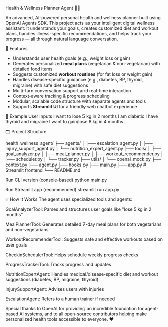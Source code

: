 Health & Wellness Planner Agent 🏃‍♀️

An advanced, AI-powered personal health and wellness planner built using OpenAI Agents SDK. This project acts as your intelligent digital wellness assistant: it understands your goals, creates customized diet and workout plans, handles illness-specific recommendations, and helps track your progress — all through natural language conversation.

🚀 Features

- Understands user health goals (e.g., weight loss or gain)
- Generates personalized **meal plans** (vegetarian & non-vegetarian) with detailed food items
- Suggests customized **workout routines** (for fat loss or weight gain)
- Handles disease-specific guidance (e.g., diabetes, BP, thyroid, migraine) with safe diet suggestions
- Multi-turn conversation support and real-time interaction
- Context-aware tracking & progress scheduling
- Modular, scalable code structure with separate agents and tools
- Supports **Streamlit UI** for a friendly web chatbot experience

💬 Example User Inputs
I want to lose 5 kg in 2 months
I am diabetic
I have thyroid and migraine
I want to gain/lose 8 kg in 4 months



🗂️ Project Structure

health_wellness_agent/
├── agents/
│ ├── escalation_agent.py
│ ├── injury_support_agent.py
│ └── nutrition_expert_agent.py
├── tools/
│ ├── goal_analyzer.py
│ ├── meal_planner.py
│ ├── workout_recommender.py
│ ├── scheduler.py
│ └── tracker.py
├── utils/
│ └── openai_mock.py
├── context.py
├── agent.py
├── hooks.py
├── main.py
├── app.py # Streamlit frontend
└── README.md


Run CLI version (console-based)
python main.py

Run Streamlit app (recommended)
streamlit run app.py



💡 How It Works
The agent uses specialized tools and agents:

GoalAnalyzerTool: Parses and structures user goals like "lose 5 kg in 2 months"

MealPlannerTool: Generates detailed 7-day meal plans for both vegetarians and non-vegetarians

WorkoutRecommenderTool: Suggests safe and effective workouts based on user goals

CheckinSchedulerTool: Helps schedule weekly progress checks

ProgressTrackerTool: Tracks progress and updates

NutritionExpertAgent: Handles medical/disease-specific diet and workout suggestions (diabetes, BP, migraine, thyroid)

InjurySupportAgent: Advises users with injuries

EscalationAgent: Refers to a human trainer if needed






Special thanks to OpenAI for providing an incredible foundation for agent-based AI systems, and to all open-source contributors helping make personalized health tools accessible to everyone. ❤️


